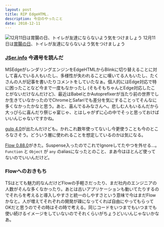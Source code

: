 ```yaml
---
layout: post
title: RIP EdgeHTML.
description: 今日のやったこと
date: 2018-12-11
---
```


![12月11日は[胃腸の日](http://www.nnh.to/12/11.html)、トイレが友達にならないよう気をつけましょう](https://cdn-images-1.medium.com/max/800/1*FFHVXD6wWspjD_exTeLfqw.png)
12月11日は[胃腸の日](http://www.nnh.to/12/11.html)、トイレが友達にならないよう気をつけましょう

### [JSer.info](https://jser.info/2018/12/11/gulp-4msedgechromium/) 今週号を読んだ

MSEdgeがレンダリングエンジンをEdgeHTMLからBlinkに切り替えることに対して喜んでいる人もいたし、多様性が失われることに嘆いてる人もいたし、たくさんの人が記事を書いたりコメントをしていたなぁ。個人的にはEdge対応で特に困ったことなど今まで一度もなかったし (そもそもちゃんとEdge対応したことがないだけなんだけど)、最近はBabelとかAutoprefixerが当たり前の世界でしか生きていなかったのでChromeとSafariでも差分を気にすることってそんなに多くなかったかなと思う。あと、喜んでるみなさんへ。悲しむ人もいるんだから大っぴらに喜んだり祭じゃ宴じゃ、とはしゃがずに心の中でそっと思っておけばいいんじゃないですかね。

[gulp 4.0](https://medium.com/gulpjs/92c6cd4beb45)が出たんだけども。かれこれ数年使ってないし今更使うことも今のところなさそう。どういう層に使われることを想定しているのかは気になる。

[Flow 0.88.0](https://github.com/facebook/flow/releases/tag/v0.88.0)がきた。Suspense入ったのでこれでIgnoreしてたやつを外せる…。 `Function` と `Object` が `any` のaliasになったとのこと、まあ今はほとんど使ってないのでいいんだけど。

### Flowへのおきもち

TSはとても魅力的なんだけどFlowの手軽さだったり、まだ社内のエンジニアの人数がそんな多くなかったり。あとは古いアプリケーションも動いてたりするのでそれらを考えると導入しやすさと統一のしやすさという意味で今はまだFlowかなと。人が増えてそれぞれの開発が疎になってくれば自由にやってもらってOKだと思うのでその時はその時で考える。同じコードをいつまでもいつまでも使い続けるイメージをしていないのでそれくらいがちょうどいいんじゃないかなあ。
